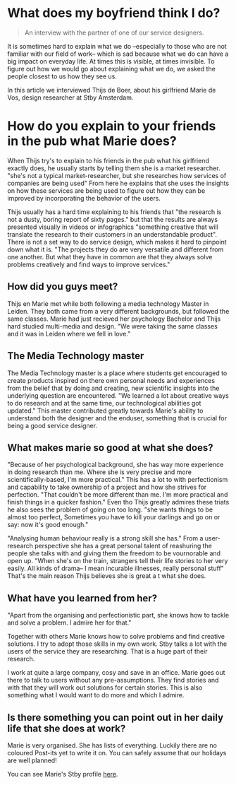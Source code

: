 # What does my boyfriend think I do?

> An interview with the partner of one of our service designers.

It is sometimes hard to explain what we do –especially to those who are not familiar with our field of work– which is sad because what we do can have a big impact on everyday life. At times this is visible, at times invisible. To figure out how we would go about explaining what we do, we asked the people closest to us how they see us.

In this article we interviewed Thijs de Boer, about his girlfriend Marie de Vos, design researcher at Stby Amsterdam.  

# How do you explain to your friends in the pub what Marie does?

When Thijs try's to explain to his friends in the pub what his girlfriend exactly does, he usually starts by telling them she is a market researcher. "she's not a typical market-researcher, but she researches how services of companies are being used" From here he explains that she uses the insights on how these services are being used to figure out how they can be improved by incorporating the behavior of the users.

Thijs usually has a hard time explaining to his friends that "the research is not a dusty, boring report of sixty pages." but that the results are always presented visually in videos or infographics "something creative that will translate the research to their customers in an understandable product". There is not a set way to do service design, which makes it hard to pinpoint down what it is. "The projects they do are very versatile and different from one another. But what they have in common are that they always solve problems creatively and find ways to improve services."

## How did you guys meet?

Thijs en Marie met while both following a media technology Master in Leiden. They both came from a very different backgrounds, but followed the same classes. Marie had just recieved her psychology Bachelor and Thijs hard studied multi-media and design. "We were taking the same classes and it was in Leiden where we fell in love."

## The Media Technology master

The Media Technology master is a place where students get encouraged to create products inspired on there own personal needs and experiences from the belief that by doing and creating, new scientific insights into the underlying question are encountered. "We learned a lot about creative ways to do research and at the same time, our technological abilities got updated." This master contributed greatly towards Marie's ability to understand both the designer and the enduser, something that is crucial for being a good service designer.

## What makes marie so good at what she does?
"Because of her psychological background, she has way more experience in doing research than me. Where she is very precise and more scientifically-based, I'm more practical." This has a lot to with perfectionism and capability to take ownership of a project and how she strives for perfection. "That couldn't be more different than me. I'm more practical and finish things in a quicker fashion." Even tho Thijs greatly admires these triats he also sees the problem of going on too long. "she wants things to be almost too perfect, Sometimes you have to kill your darlings and go on or say: now it's good enough."

"Analysing human behaviour really is a strong skill she has." From a user-research perspective she has a great personal talent of reashuring the people she talks with and giving them the freedom to be vournorable and open up. "When she's on the train, strangers tell their life stories to her very easily. All kinds of drama– I mean incurable illnesses, really personal stuff" That's the main reason Thijs believes she is great a t what she does.


## What have you learned from her?
"Apart from the organising and perfectionistic part, she knows how to tackle and solve a problem. I admire her for that."

Together with others Marie knows how to solve problems and find creative solutions. I try to adopt those skills in my own work. Stby talks a lot with the users of the service they are researching. That is a huge part of their research.

I work at quite a large company, cosy and save in an office. Marie goes out there to talk to users without any pre-assumptions. They find stories and with that they will work out solutions for certain stories. This is also something what I would want to do more and which I admire.      
## Is there something you can point out in her daily life that she does at work?  

Marie is very organised. She has lists of everything. Luckily there are no coloured Post-its yet to write it on. You can safely assume that our holidays are well planned!   


You can see Marie's Stby profile [here](http://www.stby.eu/2010/02/22/marie-de-vos/).
